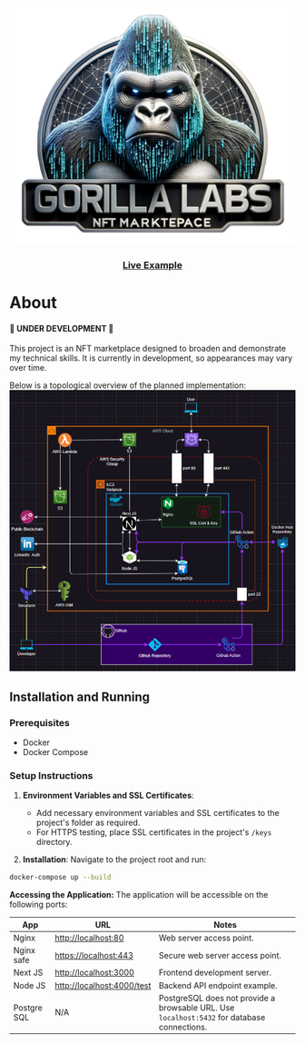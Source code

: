 [![Live Example](https://raw.githubusercontent.com/elarsaks/gorilla-labs/main/apps/client/public/assets/logo.png)](https://gorilla-labs.com/)

<h3 align="center">
  <a href="https://gorilla-labs.com/">Live Example</a>
</h3>

# About

#### 🚧 UNDER DEVELOPMENT 🚧

This project is an NFT marketplace designed to broaden and demonstrate my technical skills. It is currently in development, so appearances may vary over time.

Below is a topological overview of the planned implementation:
![Architecture](https://raw.githubusercontent.com/elarsaks/gorilla-labs/main/docs/architecture/topology.png)

## Installation and Running

### Prerequisites

- Docker
- Docker Compose

### Setup Instructions

1. **Environment Variables and SSL Certificates**:

   - Add necessary environment variables and SSL certificates to the project's folder as required.
   - For HTTPS testing, place SSL certificates in the project's `/keys` directory.

2. **Installation**:
   Navigate to the project root and run:

```bash
docker-compose up --build
```

**Accessing the Application:**
The application will be accessible on the following ports:

| App         | URL                                                      | Notes                                                                                       |
| ----------- | -------------------------------------------------------- | ------------------------------------------------------------------------------------------- |
| Nginx       | [http://localhost:80](http://localhost:80)               | Web server access point.                                                                    |
| Nginx safe  | [https://localhost:443](https://localhost:443)           | Secure web server access point.                                                             |
| Next JS     | [http://localhost:3000](http://localhost:3000)           | Frontend development server.                                                                |
| Node JS     | [http://localhost:4000/test](http://localhost:4000/test) | Backend API endpoint example.                                                               |
| Postgre SQL | N/A                                                      | PostgreSQL does not provide a browsable URL. Use `localhost:5432` for database connections. |
